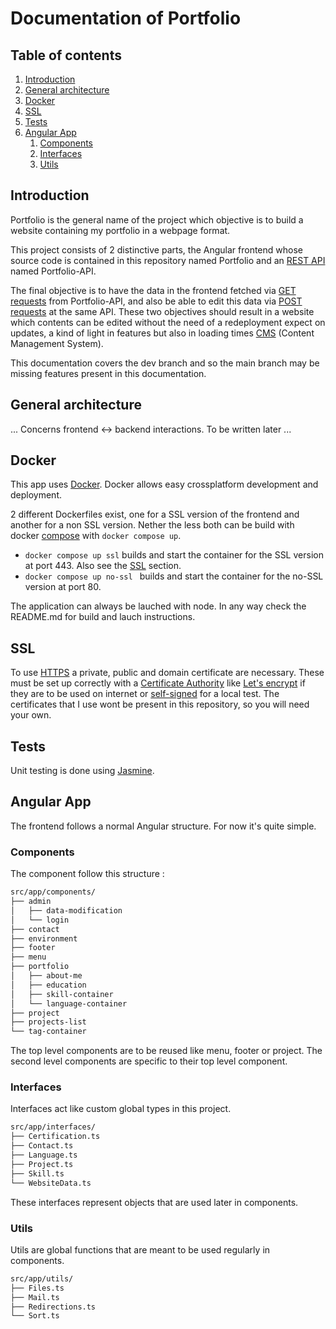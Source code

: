 # Documentation of Portfolio

## Table of contents
1.  [Introduction](#introduction)
2.  [General architecture](#general-architecture)
3.  [Docker](#docker)
4.  [SSL](#ssl)
5.  [Tests](#tests)
6.  [Angular App](#angular-app)
    1.  [Components](#components)
    2.  [Interfaces](#interfaces)
    3.  [Utils](#utils)

## Introduction
Portfolio is the general name of the project which objective is to build a website containing my portfolio in a webpage format.

This project consists of 2 distinctive parts, the Angular frontend whose source code is contained in this repository named Portfolio and an [REST API](https://developer.mozilla.org/en-US/docs/Glossary/REST) named Portfolio-API.

The final objective is to have the data in the frontend fetched via [GET requests](https://developer.mozilla.org/en-US/docs/Web/HTTP/Methods/GET) from Portfolio-API, and also be able to edit this data via [POST requests](https://developer.mozilla.org/en-US/docs/Web/HTTP/Methods/POST) at the same API. These two objectives should result in a website which contents can be edited without the need of a redeployment expect on updates, a kind of light in features but also in loading times [CMS](https://developer.mozilla.org/en-US/docs/Glossary/CMS) (Content Management System).

This documentation covers the dev branch and so the main branch may be missing features present in this documentation.

## General architecture
... Concerns frontend <-> backend interactions. To be written later ...

## Docker
This app uses [Docker](https://www.docker.com). Docker allows easy crossplatform development and deployment.

2 different Dockerfiles exist, one for a SSL version of the frontend and another for a non SSL version.
Nether the less both can be build with docker [compose](https://docs.docker.com/compose) with ```docker compose up```.
- ```docker compose up ssl``` builds and start the container for the SSL version at port 443. Also see the [SSL](#ssl) section.
- ```docker compose up no-ssl ``` builds and start the container for the no-SSL version at port 80.

The application can always be lauched with node. In any way check the README.md for build and lauch instructions.

## SSL
To use [HTTPS](https://developer.mozilla.org/en-US/docs/Glossary/HTTPS) a private, public and domain certificate are necessary. These must be set up correctly with a [Certificate Authority](https://developer.mozilla.org/en-US/docs/Glossary/Certificate_authority) like [Let's encrypt](https://letsencrypt.org/) if they are to be used on internet or [self-signed](https://en.wikipedia.org/wiki/Self-signed_certificate) for a local test.  The certificates that I use wont be present in this repository, so you will need your own.

## Tests
Unit testing is done using [Jasmine](https://jasmine.github.io/index.html).

## Angular App
The frontend follows a normal Angular structure.
For now it's quite simple.

### Components
The component follow this structure :
```txt
src/app/components/
├── admin
│   ├── data-modification
│   └── login
├── contact
├── environment
├── footer
├── menu
├── portfolio
│   ├── about-me
│   ├── education
│   ├── skill-container
│   └── language-container
├── project
├── projects-list
└── tag-container
```

The top level components are to be reused like menu, footer or project.
The second level components are specific to their top level component.

### Interfaces
Interfaces act like custom global types in this project.
```txt
src/app/interfaces/
├── Certification.ts
├── Contact.ts
├── Language.ts
├── Project.ts
├── Skill.ts
└── WebsiteData.ts
```

These interfaces represent objects that are used later in components.

### Utils
Utils are global functions that are meant to be used regularly in components.
```txt
src/app/utils/
├── Files.ts
├── Mail.ts
├── Redirections.ts
└── Sort.ts
```


